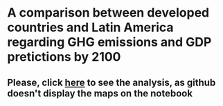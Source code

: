 # A comparison between developed countries and Latin America regarding GHG emissions and GDP pretictions by 2100

## Please, click [here](https://htmlpreview.github.io/?https://raw.githubusercontent.com/marcusbonifacio/GHG-emissions-and-GDP/main/emissions_and_gdp.html?token=AMI4R7XVU4ZAOPWGPOIQZIS7S5NZU) to see the analysis, as github doesn't display the maps on the notebook
